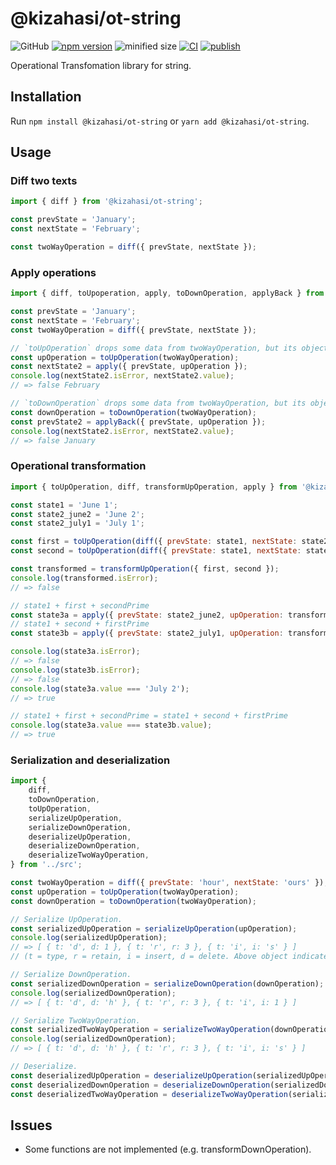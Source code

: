 # @kizahasi/ot-string

![GitHub](https://img.shields.io/github/license/kizahasi/ot-string) [![npm version](https://img.shields.io/npm/v/@kizahasi/ot-string.svg?style=flat)](https://www.npmjs.com/package/@kizahasi/ot-string) ![minified size](https://img.shields.io/bundlephobia/min/@kizahasi/ot-string) [![CI](https://github.com/kizahasi/ot-string/actions/workflows/ci.yml/badge.svg?branch=main)](https://github.com/kizahasi/ot-string/actions/workflows/ci.yml) [![publish](https://github.com/kizahasi/ot-string/actions/workflows/publish.yml/badge.svg?branch=release)](https://github.com/kizahasi/ot-string/actions/workflows/publish.yml)

Operational Transfomation library for string.

## Installation

Run `npm install @kizahasi/ot-string` or `yarn add @kizahasi/ot-string`.

## Usage

### Diff two texts

```javascript
import { diff } from '@kizahasi/ot-string';

const prevState = 'January';
const nextState = 'February';

const twoWayOperation = diff({ prevState, nextState });
```

### Apply operations

```javascript
import { diff, toUpoperation, apply, toDownOperation, applyBack } from '@kizahasi/ot-string';

const prevState = 'January';
const nextState = 'February';
const twoWayOperation = diff({ prevState, nextState });

// `toUpOperation` drops some data from twoWayOperation, but its object size is reduced.
const upOperation = toUpOperation(twoWayOperation);
const nextState2 = apply({ prevState, upOperation });
console.log(nextState2.isError, nextState2.value);
// => false February

// `toDownOperation` drops some data from twoWayOperation, but its object size is reduced.
const downOperation = toDownOperation(twoWayOperation);
const prevState2 = applyBack({ prevState, upOperation });
console.log(nextState2.isError, nextState2.value);
// => false January
```

### Operational transformation

```javascript
import { toUpOperation, diff, transformUpOperation, apply } from '@kizahasi/ot-string';

const state1 = 'June 1';
const state2_june2 = 'June 2';
const state2_july1 = 'July 1';

const first = toUpOperation(diff({ prevState: state1, nextState: state2_june2 }));
const second = toUpOperation(diff({ prevState: state1, nextState: state2_july1 }));

const transformed = transformUpOperation({ first, second });
console.log(transformed.isError);
// => false

// state1 + first + secondPrime
const state3a = apply({ prevState: state2_june2, upOperation: transformed.value.secondPrime });
// state1 + second + firstPrime
const state3b = apply({ prevState: state2_july1, upOperation: transformed.value.firstPrime });

console.log(state3a.isError);
// => false
console.log(state3b.isError);
// => false
console.log(state3a.value === 'July 2');
// => true

// state1 + first + secondPrime = state1 + second + firstPrime
console.log(state3a.value === state3b.value);
// => true
```

### Serialization and deserialization

```javascript
import {
    diff,
    toDownOperation,
    toUpOperation,
    serializeUpOperation,
    serializeDownOperation,
    deserializeUpOperation,
    deserializeDownOperation,
    deserializeTwoWayOperation,
} from '../src';

const twoWayOperation = diff({ prevState: 'hour', nextState: 'ours' });
const upOperation = toUpOperation(twoWayOperation);
const downOperation = toDownOperation(twoWayOperation);

// Serialize UpOperation.
const serializedUpOperation = serializeUpOperation(upOperation);
console.log(serializedUpOperation);
// => [ { t: 'd', d: 1 }, { t: 'r', r: 3 }, { t: 'i', i: 's' } ]
// (t = type, r = retain, i = insert, d = delete. Above object indicates "Delete 1 character, then retain 3 characters, finally insert 's'.")

// Serialize DownOperation.
const serializedDownOperation = serializeDownOperation(downOperation);
console.log(serializedDownOperation);
// => [ { t: 'd', d: 'h' }, { t: 'r', r: 3 }, { t: 'i', i: 1 } ]

// Serialize TwoWayOperation.
const serializedTwoWayOperation = serializeTwoWayOperation(downOperation);
console.log(serializedDownOperation);
// => [ { t: 'd', d: 'h' }, { t: 'r', r: 3 }, { t: 'i', i: 's' } ]

// Deserialize.
const deserializedUpOperation = deserializeUpOperation(serializedUpOperation);
const deserializedDownOperation = deserializeDownOperation(serializedDownOperation);
const deserializedTwoWayOperation = deserializeTwoWayOperation(serializedTwoWayOperation);
```

## Issues

-   Some functions are not implemented (e.g. transformDownOperation).
